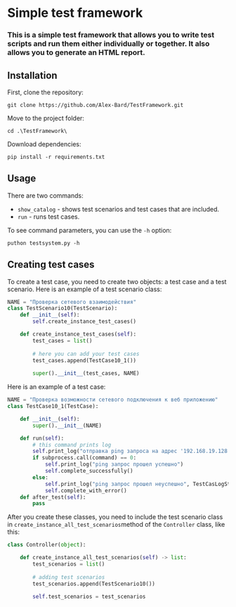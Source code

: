 # Simple test framework

### This is a simple test framework that allows you to write test scripts and run them either individually or together. It also allows you to generate an HTML report.
## Installation

First, clone the repository:
```commandline
git clone https://github.com/Alex-Bard/TestFramework.git
```
Move to the project folder:
```commandline
cd .\TestFramework\
```
Download dependencies:
```commandline
pip install -r requirements.txt
```
## Usage

There are two commands:
- `show_catalog` - shows test scenarios and test cases that are included.
- `run` - runs test cases.

To see command parameters, you can use the `-h` option:
```commandline
puthon testsystem.py -h
```
## Creating test cases

To create a test case, you need to create two objects: a test case and a test scenario. Here is an example 
of a test scenario class:
```python
NAME = "Проверка сетевого взаимодействия"
class TestScenario10(TestScenario):
    def __init__(self):
        self.create_instance_test_cases()

    def create_instance_test_cases(self):
        test_cases = list()
        
        # here you can add your test cases
        test_cases.append(TestCase10_1())
        
        super().__init__(test_cases, NAME)
```
Here is an example of a test case:
```python
NAME = "Проверка возможности сетевого подключения к веб приложению"
class TestCase10_1(TestCase):

    def __init__(self):
        super().__init__(NAME)

    def run(self):
        # this command prints log
        self.print_log("отправка ping запроса на адрес '192.168.19.128'")
        if subprocess.call(command) == 0:
            self.print_log("ping запрос прошел успешно")
            self.complete_successfully()
        else:
            self.print_log("ping запрос прошел неуспешно", TestCasLogStatuses.danger)
            self.complete_with_error()
    def after_test(self):
        pass
```
After you create these classes, you need to include the test scenario class
in `create_instance_all_test_scenarios`method of the `Controller` class, like this:
```python
class Controller(object):

    def create_instance_all_test_scenarios(self) -> list:
        test_scenarios = list()
        
        # adding test scenarios
        test_scenarios.append(TestScenario10())

        self.test_scenarios = test_scenarios
```